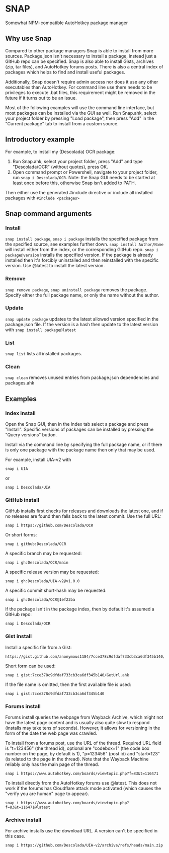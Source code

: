 # SNAP
Somewhat NPM-compatible AutoHotkey package manager

## Why use Snap
Compared to other package managers Snap is able to install from more sources. Package.json isn't necessary to install a package, instead just a GitHub repo can be specified. Snap is also able to install Gists, archives (zip, tar files), and AutoHotkey forums posts. There is also a central index of packages which helps to find and install useful packages.

Additionally, Snap doesn't require admin access nor does it use any other executables than AutoHotkey. For command line use there needs to be privileges to execute .bat files, this requirement might be removed in the future if it turns out to be an issue.

Most of the following examples will use the command line interface, but most packages can be installed via the GUI as well. Run Snap.ahk, select your project folder by pressing "Load package", then press "Add" in the "Current package" tab to install from a custom source.

## Introductory example
For example, to install my (Descolada) OCR package:
1. Run Snap.ahk, select your project folder, press "Add" and type "Descolada/OCR" (without quotes), press OK. 
2. Open command prompt or Powershell, navigate to your project folder, run `snap i Descolada/OCR`. Note: the Snap GUI needs to be started at least once before this, otherwise Snap isn't added to PATH.

Then either use the generated #include directive or include all installed packages with `#include <packages>`

## Snap command arguments
### Install
`snap install package`, `snap i package` installs the specified package from the specified source, see examples further down.
`snap install Author/Name` will install either from the index, or the corresponding GitHub repo.
`snap i package@version` installs the specified version. If the package is already installed then it's forcibly uninstalled and then reinstalled with the specific version. Use @latest to install the latest version.
### Remove
`snap remove package`, `snap uninstall package` removes the package. Specify either the full package name, or only the name without the author.
### Update
`snap update package` updates to the latest allowed version specified in the package.json file. If the version is a hash then update to the latest version with `snap install package@latest`
### List
`snap list` lists all installed packages.
### Clean
`snap clean` removes unused entries from package.json dependencies and packages.ahk

## Examples

### Index install
Open the Snap GUI, then in the Index tab select a package and press "Install". Specific versions of packages can be installed by pressing the "Query versions" button.

Install via the command line by specifying the full package name, or if there is only one package with the package name then only that may be used.

For example, install UIA-v2 with
```
snap i UIA
```
or
```
snap i Descolada/UIA
```

### GitHub install
GitHub installs first checks for releases and downloads the latest one, and if no releases are found then falls back to the latest commit.
Use the full URL:
```
snap i https://github.com/Descolada/OCR
```
Or short forms:
```
snap i github:Descolada/OCR
```
A specific branch may be requested:
```
snap i gh:Descolada/OCR/main
```
A specific release version may be requested:
```
snap i gh:Descolada/UIA-v2@v1.0.0
```
A specific commit short-hash may be requested:
```
snap i gh:Descolada/OCR@1ef23ba
```
If the package isn't in the package index, then by default it's assumed a GitHub repo:
```
snap i Descolada/OCR
```

### Gist install
Install a specific file from a Gist:
```
https://gist.github.com/anonymous1184/7cce378c9dfdaf733cb3ca6df345b140/GetUrl.ahk
```
Short form can be used:
```
snap i gist:7cce378c9dfdaf733cb3ca6df345b140/GetUrl.ahk
```
If the file name is omitted, then the first available file is used:
```
snap i gist:7cce378c9dfdaf733cb3ca6df345b140
```

### Forums install
Forums install queries the webpage from Wayback Archive, which might not have the latest page content and is usually also quite slow to respond (installs may take tens of seconds). However, it allows for versioning in the form of the date the web page was crawled.

To install from a forums post, use the URL of the thread. Required URL field is "t=123456" (the thread id), optional are "codebox=1" (the code box number on the page, by default is 1), "p=123456" (post id) and "start=123" (is related to the page in the thread). Note that the Wayback Machine reliably only has the main page of the thread.
```
snap i https://www.autohotkey.com/boards/viewtopic.php?f=83&t=116471
```
To install directly from the AutoHotkey forums use @latest. This does not work if the forums has Cloudflare attack mode activated (which causes the "verify you are human" page to appear).
```
snap i https://www.autohotkey.com/boards/viewtopic.php?f=83&t=116471@latest
```

### Archive install
For archive installs use the download URL. A version can't be specified in this case.
```
snap i https://github.com/Descolada/UIA-v2/archive/refs/heads/main.zip
```